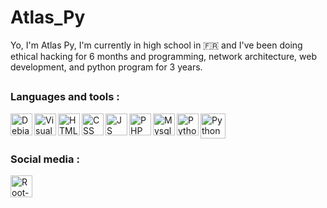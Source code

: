 <h1>Atlas_Py</h1>

<p>Yo, I'm Atlas Py, I'm currently in high school in 🇫🇷 and I've been doing ethical hacking for 6 months and programming, network architecture, web development, and python program for 3 years.</p>

<h2></h2>

<h3>Languages and tools : </h3>

<img align="left" alt="Debian" width="35px" src="https://cdn.jsdelivr.net/gh/devicons/devicon/icons/debian/debian-original.svg" />
<img align="left" alt="Visual Code" width="35px" src="https://upload.wikimedia.org/wikipedia/commons/9/9a/Visual_Studio_Code_1.35_icon.svg" />
<img align="left" alt="HTML" width="35px" src="https://cdn.jsdelivr.net/gh/devicons/devicon/icons/html5/html5-original.svg" />
<img align="left" alt="CSS" width="35px" src="https://cdn.jsdelivr.net/gh/devicons/devicon/icons/css3/css3-original.svg" />
<img align="left" alt="JS" width="35px" src="https://cdn.jsdelivr.net/gh/devicons/devicon/icons/javascript/javascript-original.svg" />
<img align="left" alt="PHP" width="35px" src="https://cdn.jsdelivr.net/gh/devicons/devicon/icons/php/php-plain.svg" />
<img align="left" alt="Mysql" width="35px" src="https://cdn.jsdelivr.net/gh/devicons/devicon/icons/mysql/mysql-original.svg" />
<img align="left" alt="Python" width="35px" src="https://cdn.jsdelivr.net/gh/devicons/devicon/icons/python/python-original.svg" />
<img align="left" alt="Python" width="40px" src="https://upload.wikimedia.org/wikipedia/commons/0/08/Cisco_logo_blue_2016.svg" /></br></br>

<h2></h2>


<h3>Social media : </h3>
<img align="left" alt="Root-me" width="35px" src="https://www.root-me.org/IMG/siteon0.svg" />









